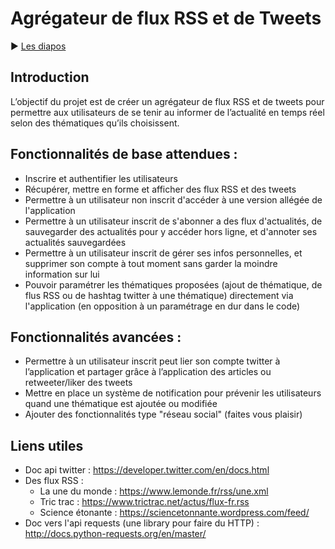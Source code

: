 # Agrégateur de flux RSS et de Tweets


:arrow_forward: [Les diapos](https://healermikado.github.io/Ensai_projetInfo_2A_RSS/#/)

## Introduction

L’objectif du projet est de créer un agrégateur de flux RSS et de tweets pour permettre aux utilisateurs de se tenir au informer de l’actualité en temps réel selon des thématiques qu’ils choisissent.

## Fonctionnalités de base attendues :

  - Inscrire et authentifier les utilisateurs
  - Récupérer, mettre en forme et afficher des flux RSS et des tweets
  - Permettre à un utilisateur non inscrit d'accéder à une version allégée de l'application
  - Permettre à un utilisateur inscrit de s'abonner a des flux d'actualités, de sauvegarder des actualités pour y accéder hors ligne, et d'annoter ses actualités sauvegardées
  - Permettre à un utilisateur inscrit de gérer ses infos personnelles, et supprimer son compte à tout moment sans garder la moindre information sur lui
  - Pouvoir paramétrer les thématiques proposées (ajout de thématique, de flus RSS ou de hashtag twitter à une thématique) directement via l'application (en opposition à un paramétrage en dur dans le code)
 
## Fonctionnalités avancées :

  - Permettre à un utilisateur inscrit peut lier son compte twitter à l’application et partager grâce à l’application des articles ou retweeter/liker des tweets
  - Mettre en place un système de notification pour prévenir les utilisateurs quand une thématique est ajoutée ou modifiée
  - Ajouter des fonctionnalités type "réseau social" (faites vous plaisir)
  
## Liens utiles

  - Doc api twitter : https://developer.twitter.com/en/docs.html
  - Des flux RSS : 
     - La une du monde : https://www.lemonde.fr/rss/une.xml
	 - Tric trac : https://www.trictrac.net/actus/flux-fr.rss
	 - Science étonante : https://sciencetonnante.wordpress.com/feed/
  - Doc vers l'api requests (une library pour faire du HTTP) : http://docs.python-requests.org/en/master/
